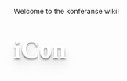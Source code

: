 Welcome to the konferanse wiki!
<link href='http://fonts.googleapis.com/css?family=Satisfy' rel='stylesheet' type='text/css'>
<h1 style="font-family: 'Satisfy', cursive; margin-top: 40px; margin-bottom: 15px;
            -webkit-text-shadow: 0px 4px 3px rgba(0,0,0,0.4),
             0px 8px 13px rgba(0,0,0,0.1),
             0px 18px 23px rgba(0,0,0,0.1); text-shadow: 0px 4px 3px rgba(0,0,0,0.4),
             0px 8px 13px rgba(0,0,0,0.1),
             0px 18px 23px rgba(0,0,0,0.1); color: white; font-size: 52px;">iCon</h1>